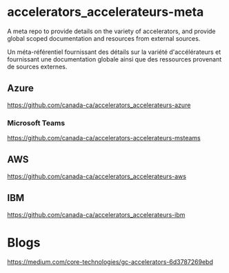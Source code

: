 # accelerators_accelerateurs-meta
A meta repo to provide details on the variety of accelerators, and provide global scoped documentation and resources from external sources.

Un méta-référentiel fournissant des détails sur la variété d'accélérateurs et fournissant une documentation globale ainsi que des ressources provenant de sources externes.

## Azure

https://github.com/canada-ca/accelerators_accelerateurs-azure

### Microsoft Teams

https://github.com/canada-ca/accelerators-accelerateurs-msteams

## AWS

https://github.com/canada-ca/accelerators_accelerateurs-aws

## IBM

https://github.com/canada-ca/accelerators_accelerateurs-ibm

# Blogs

https://medium.com/core-technologies/gc-accelerators-6d3787269ebd
